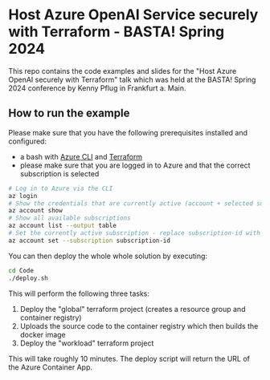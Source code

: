# Host Azure OpenAI Service securely with Terraform - BASTA! Spring 2024

This repo contains the code examples and slides for the "Host Azure OpenAI securely with Terraform" talk which was held at the BASTA! Spring 2024 conference by Kenny Pflug in Frankfurt a. Main.

## How to run the example

Please make sure that you have the following prerequisites installed and configured:

- a bash with [Azure CLI](https://learn.microsoft.com/en-us/cli/azure/install-azure-cli-linux?pivots=apt) and [Terraform](https://developer.hashicorp.com/terraform/tutorials/aws-get-started/install-cli)
- please make sure that you are logged in to Azure and that the correct subscription is selected

```bash
# Log in to Azure via the CLI 
az login
# Show the credentials that are currently active (account + selected subscriptions)
az account show
# Show all available subscriptions
az account list --output table
# Set the currently active subscription - replace subscription-id with the desired value from the table
az account set --subscription subscription-id
```

You can then deploy the whole whole solution by executing:

```bash
cd Code
./deploy.sh
```

This will perform the following three tasks:

1. Deploy the "global" terraform project (creates a resource group and container registry)
1. Uploads the source code to the container registry which then builds the docker image
1. Deploy the "workload" terraform project

This will take roughly 10 minutes. The deploy script will return the URL of the Azure Container App.
